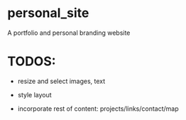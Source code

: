# personal_site
A portfolio and personal branding website

# TODOS: 

- resize and select images, text

- style layout

- incorporate rest of content: projects/links/contact/map